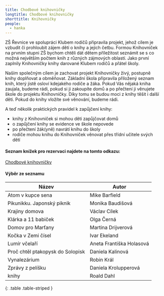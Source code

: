 ```yaml
---
title: Chodbové knihovničky
longtitle: Chodbové knihovničky
shorttitle: Knihovničky
people:
  - hanka
---
```


ZŠ Řevnice ve spolupráci Klubem rodičů připravila projekt, jehož cílem je vzbudit či
prohloubit zájem dětí o knihy a jejich četbu. Formou Knihovniček na prvním stupni ZŠ bychom chtěli dát
dětem příležitost seznámit se s co možná největším počtem knih z různých zájmových oblastí.
Jako první zaplnily Knihovničky knihy darované Klubem rodičů a přátel školy.


Naším společným cílem je zachovat projekt Knihovničky živý, postupně knihy doplňovat a obměňovat.
Základní škola připravila přiložený seznam knih, který jistě osloví kdejakého rodiče a žáka. Pokud Vás
nějaká kniha zaujala, budeme rádi, pokud si ji zakoupíte domů a po přečtení ji věnujete škole do projektu
Knihovničky. Díky tomu se budou moci z knihy těšit i další děti. Pokud do knihy vložíte své věnování,
budeme rádi.


A teď několik praktických pravidel k zapůjčení knihy:
- knihy z Knihovniček si mohou děti zapůjčovat domů
- o zapůjčení knihy se evidence ve škole nepovede
- po přečtení žák(yně) navrátí knihu do školy
- rodiče mohou knihu do Knihovniček věnovat přes třídní učitele svých dětí

#### Seznam knížek pro rezervaci najdete na tomto odkazu:

[Chodbové knihovničky](https://docs.google.com/spreadsheets/d/1SPAaFC__u6ZOz3shr32gCNuke6E9cou59ieNZFrEyvw/edit)

<!--vice-->

#### Výběr ze seznamu


| Název                                 | Autor                           |
|---------------------------------------|---------------------------------|
| Atom v kupce sena                     | Mike Barfield                   |
| Pikunikku. Japonský piknik            | Monika Baudišová                |
| Krajiny domova                        | Václav Cílek                    |
| Klárka a 11 babiček                   | Olga Černá                      |
| Domov pro Marťany                     | Martina Drijverová              |
| Kočka v Zemi čísel                    | Ivar Ekeland                    |
| Lumír včelaří                         | Aneta Františka Holasová        |
| Proč chtěl ptakopysk do Solopisk      | Daniela Kalinová                |
| Vynalezárium                          | Robin Král                      |
| Zprávy z pelíšku                      | Daniela Krolupperová            |
| knihy                                 | Roald Dahl                      |
{: .table .table-striped }
